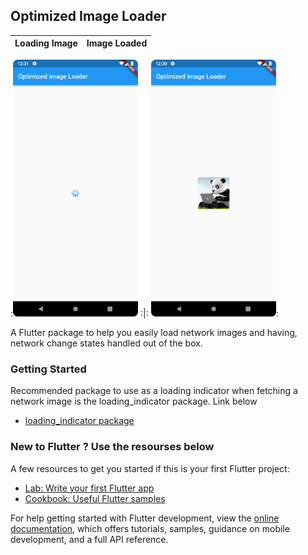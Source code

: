 ## Optimized Image Loader

<!-- ![alt text](https://github.com/Daniel-Sogbey/optimized_image_loader/blob/master/images/Screenshot_20220804_003148.png?raw=true) -->

Loading Image                                        |                                               Image Loaded
:---------------------------------------------------:|:----------------------------------------------------------:

:<img src="https://github.com/Daniel-Sogbey/optimized_image_loader/blob/master/images/Screenshot_20220804_003148.png?raw=true" width=200/> :|: 
<img src="https://github.com/Daniel-Sogbey/optimized_image_loader/blob/master/images/Screenshot_20220804_003044.png?raw=true" width=200/>:




A Flutter package to help you easily load network images and having,
network change states handled out of the box.


### Getting Started

Recommended package to use as a loading indicator when fetching a network image is
the loading_indicator package. Link below

- [loading_indicator package](https://pub.dev/packages/loading_indicator)

### New to Flutter ? Use the resourses below
A few resources to get you started if this is your first Flutter project:

- [Lab: Write your first Flutter app](https://docs.flutter.dev/get-started/codelab)
- [Cookbook: Useful Flutter samples](https://docs.flutter.dev/cookbook)

For help getting started with Flutter development, view the
[online documentation](https://docs.flutter.dev/), which offers tutorials,
samples, guidance on mobile development, and a full API reference.
